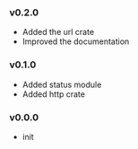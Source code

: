 ### v0.2.0

- Added the url crate
- Improved the documentation

### v0.1.0

- Added status module
- Added http crate

### v0.0.0

- init
